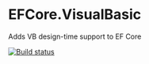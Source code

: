 # EFCore.VisualBasic
Adds VB design-time support to EF Core

[![Build status](https://ci.appveyor.com/api/projects/status/b5qip9ob6qd5hx4m/branch/master?svg=true)](https://ci.appveyor.com/project/bricelam/efcore-visualbasic/branch/master)
